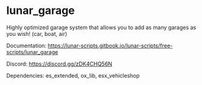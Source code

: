 # lunar_garage
Highly optimized garage system that allows you to add as many garages as you wish! (car, boat, air)

Documentation: https://lunar-scripts.gitbook.io/lunar-scripts/free-scripts/lunar_garage

Discord: https://discord.gg/zDK4CHQ56N

Dependencies: es_extended, ox_lib, esx_vehicleshop
